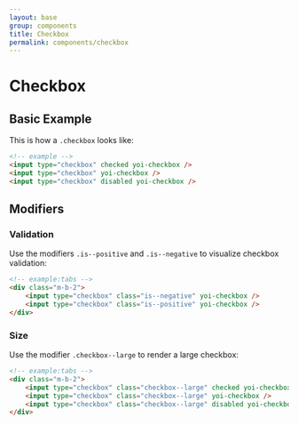```yaml
---
layout: base
group: components
title: Checkbox
permalink: components/checkbox
---
```


# Checkbox

## Basic Example

This is how a `.checkbox` looks like:

```html
<!-- example -->
<input type="checkbox" checked yoi-checkbox />
<input type="checkbox" yoi-checkbox />
<input type="checkbox" disabled yoi-checkbox />
```

## Modifiers

### Validation

Use the modifiers `.is--positive` and `.is--negative` to visualize checkbox validation:

```html
<!-- example:tabs -->
<div class="m-b-2">
    <input type="checkbox" class="is--negative" yoi-checkbox />
    <input type="checkbox" class="is--positive" yoi-checkbox />
</div>
```

### Size

Use the modifier `.checkbox--large` to render a large checkbox:

```html
<!-- example:tabs -->
<div class="m-b-2">
    <input type="checkbox" class="checkbox--large" checked yoi-checkbox />
    <input type="checkbox" class="checkbox--large" yoi-checkbox />
    <input type="checkbox" class="checkbox--large" disabled yoi-checkbox />
</div>
```